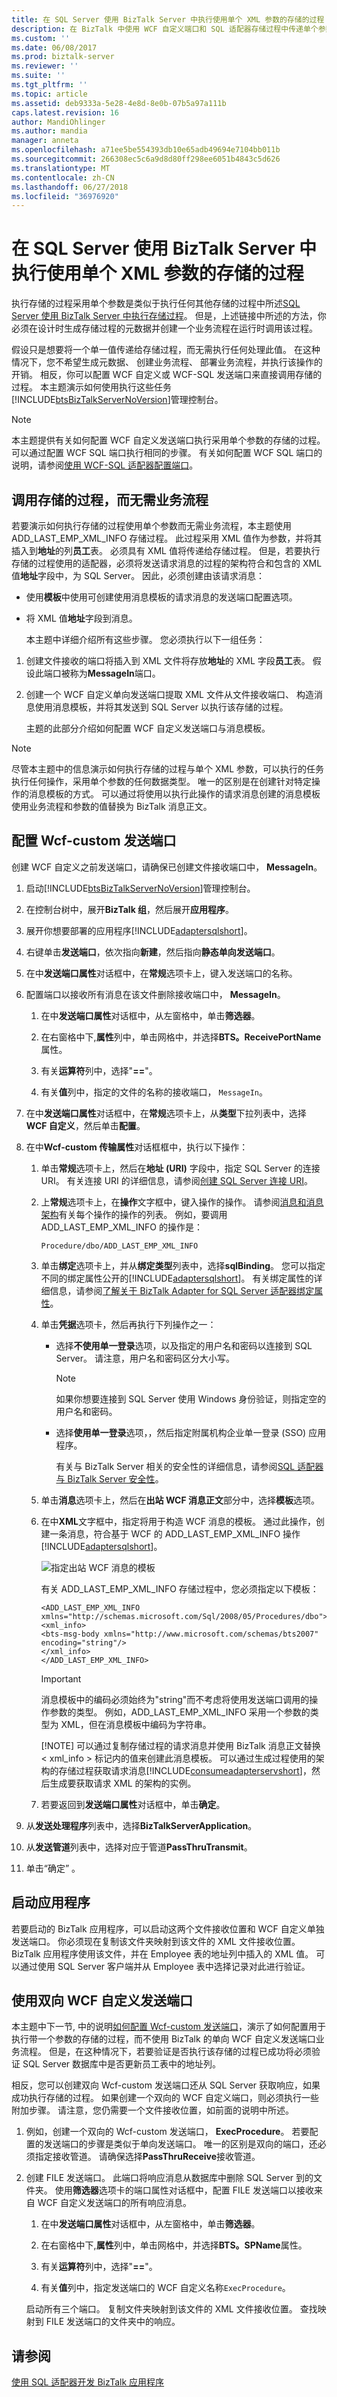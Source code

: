 ```yaml
---
title: 在 SQL Server 使用 BizTalk Server 中执行使用单个 XML 参数的存储的过程 |Microsoft Docs
description: 在 BizTalk 中使用 WCF 自定义端口和 SQL 适配器存储过程中传递单个参数
ms.custom: ''
ms.date: 06/08/2017
ms.prod: biztalk-server
ms.reviewer: ''
ms.suite: ''
ms.tgt_pltfrm: ''
ms.topic: article
ms.assetid: deb9333a-5e28-4e8d-8e0b-07b5a97a111b
caps.latest.revision: 16
author: MandiOhlinger
ms.author: mandia
manager: anneta
ms.openlocfilehash: a71ee5be554393db10e65adb49694e7104bb011b
ms.sourcegitcommit: 266308ec5c6a9d8d80ff298ee6051b4843c5d626
ms.translationtype: MT
ms.contentlocale: zh-CN
ms.lasthandoff: 06/27/2018
ms.locfileid: "36976920"
---
```

# <a name="execute-stored-procedures-with-a-single-xml-parameter-in-sql-server-using-biztalk-server"></a>在 SQL Server 使用 BizTalk Server 中执行使用单个 XML 参数的存储的过程
执行存储的过程采用单个参数是类似于执行任何其他存储的过程中所述[SQL Server 使用 BizTalk Server 中执行存储过程](execute-stored-procedures-in-sql-server-using-biztalk-server.md)。 但是，上述链接中所述的方法，你必须在设计时生成存储过程的元数据并创建一个业务流程在运行时调用该过程。  
  
 假设只是想要将一个单一值传递给存储过程，而无需执行任何处理此值。 在这种情况下，您不希望生成元数据、 创建业务流程、 部署业务流程，并执行该操作的开销。 相反，你可以配置 WCF 自定义或 WCF-SQL 发送端口来直接调用存储的过程。 本主题演示如何使用执行这些任务[!INCLUDE[btsBizTalkServerNoVersion](../../includes/btsbiztalkservernoversion-md.md)]管理控制台。  
  
> [!NOTE]
>  本主题提供有关如何配置 WCF 自定义发送端口执行采用单个参数的存储的过程。 可以通过配置 WCF SQL 端口执行相同的步骤。 有关如何配置 WCF SQL 端口的说明，请参阅[使用 WCF-SQL 适配器配置端口](configure-a-port-using-the-wcf-sql-adapter.md)。  
  
## <a name="invoke-stored-procedures-without-orchestration"></a>调用存储的过程，而无需业务流程  
 若要演示如何执行存储的过程使用单个参数而无需业务流程，本主题使用 ADD_LAST_EMP_XML_INFO 存储过程。 此过程采用 XML 值作为参数，并将其插入到**地址**的列**员工**表。 必须具有 XML 值将传递给存储过程。 但是，若要执行存储的过程使用的适配器，必须将发送请求消息的过程的架构符合和包含的 XML 值**地址**字段中，为 SQL Server。 因此，必须创建由该请求消息：  
  
- 使用**模板**中使用可创建使用消息模板的请求消息的发送端口配置选项。  
  
- 将 XML 值**地址**字段到消息。  
  
  本主题中详细介绍所有这些步骤。 您必须执行以下一组任务：  
  
1. 创建文件接收的端口将插入到 XML 文件将存放**地址**的 XML 字段**员工**表。 假设此端口被称为**MessageIn**端口。  
  
2. 创建一个 WCF 自定义单向发送端口提取 XML 文件从文件接收端口、 构造消息使用消息模板，并将其发送到 SQL Server 以执行该存储的过程。  
  
   主题的此部分介绍如何配置 WCF 自定义发送端口与消息模板。  
  
> [!NOTE]
>  尽管本主题中的信息演示如何执行存储的过程与单个 XML 参数，可以执行的任务执行任何操作，采用单个参数的任何数据类型。 唯一的区别是在创建针对特定操作的消息模板的方式。 可以通过将使用以执行此操作的请求消息创建的消息模板使用业务流程和参数的值替换为 BizTalk 消息正文。  
  
##  <a name="BKMK_OneWay"></a> 配置 Wcf-custom 发送端口  
 创建 WCF 自定义之前发送端口，请确保已创建文件接收端口中， **MessageIn**。  
  
1. 启动[!INCLUDE[btsBizTalkServerNoVersion](../../includes/btsbiztalkservernoversion-md.md)]管理控制台。  
  
2. 在控制台树中，展开**BizTalk 组**，然后展开**应用程序**。  
  
3. 展开你想要部署的应用程序[!INCLUDE[adaptersqlshort](../../includes/adaptersqlshort-md.md)]。  
  
4. 右键单击**发送端口**，依次指向**新建**，然后指向**静态单向发送端口**。  
  
5. 在中**发送端口属性**对话框中，在**常规**选项卡上，键入发送端口的名称。  
  
6. 配置端口以接收所有消息在该文件删除接收端口中， **MessageIn**。  
  
   1.  在中**发送端口属性**对话框中，从左窗格中，单击**筛选器**。  
  
   2.  在右窗格中下,**属性**列中，单击网格中，并选择**BTS。ReceivePortName**属性。  
  
   3.  有关**运算符**列中，选择"**==**"。  
  
   4.  有关**值**列中，指定的文件的名称的接收端口， `MessageIn`。  
  
7. 在中**发送端口属性**对话框中，在**常规**选项卡上，从**类型**下拉列表中，选择**WCF 自定义**，然后单击**配置**。  
  
8. 在中**Wcf-custom 传输属性**对话框框中，执行以下操作：  
  
   1. 单击**常规**选项卡上，然后在**地址 (URI)** 字段中，指定 SQL Server 的连接 URI。 有关连接 URI 的详细信息，请参阅[创建 SQL Server 连接 URI](../../adapters-and-accelerators/adapter-sql/create-the-sql-server-connection-uri.md)。  
  
   2. 上**常规**选项卡上，在**操作**文字框中，键入操作的操作。 请参阅[消息和消息架构](messages-and-message-schemas-for-biztalk-adapter-for-sql-server.md)有关每个操作的操作的列表。 例如，要调用 ADD_LAST_EMP_XML_INFO 的操作是：  
  
      ```  
      Procedure/dbo/ADD_LAST_EMP_XML_INFO  
      ```  
  
   3. 单击**绑定**选项卡上，并从**绑定类型**列表中，选择**sqlBinding**。 您可以指定不同的绑定属性公开的[!INCLUDE[adaptersqlshort](../../includes/adaptersqlshort-md.md)]。 有关绑定属性的详细信息，请参阅[了解关于 BizTalk Adapter for SQL Server 适配器绑定属性](../../adapters-and-accelerators/adapter-sql/read-about-the-biztalk-adapter-for-sql-server-adapter-binding-properties.md)。  
  
   4. 单击**凭据**选项卡，然后再执行下列操作之一：  
  
      -   选择**不使用单一登录**选项，以及指定的用户名和密码以连接到 SQL Server。 请注意，用户名和密码区分大小写。  
  
          > [!NOTE]
          >  如果你想要连接到 SQL Server 使用 Windows 身份验证，则指定空的用户名和密码。  
  
      -   选择**使用单一登录**选项，，然后指定附属机构企业单一登录 (SSO) 应用程序。  
  
           有关与 BizTalk Server 相关的安全性的详细信息，请参阅[SQL 适配器与 BizTalk Server 安全性](../../adapters-and-accelerators/adapter-sql/security-with-the-sql-adapter-and-biztalk-server.md)。
  
   5. 单击**消息**选项卡上，然后在**出站 WCF 消息正文**部分中，选择**模板**选项。  
  
   6. 在中**XML**文字框中，指定将用于构造 WCF 消息的模板。 通过此操作，创建一条消息，符合基于 WCF 的 ADD_LAST_EMP_XML_INFO 操作[!INCLUDE[adaptersqlshort](../../includes/adaptersqlshort-md.md)]。  
  
       ![指定出站 WCF 消息的模板](../../adapters-and-accelerators/adapter-sql/media/012e9ff0-b78f-4a1d-8a3a-a7b8e3850d55.gif "012e9ff0-b78f-4a1d-8a3a-a7b8e3850d55")  
  
       有关 ADD_LAST_EMP_XML_INFO 存储过程中，您必须指定以下模板：  
  
      ```  
      <ADD_LAST_EMP_XML_INFO xmlns="http://schemas.microsoft.com/Sql/2008/05/Procedures/dbo">  
      <xml_info>  
      <bts-msg-body xmlns="http://www.microsoft.com/schemas/bts2007" encoding="string"/>  
      </xml_info>  
      </ADD_LAST_EMP_XML_INFO>  
      ```  
  
      > [!IMPORTANT]
      >  消息模板中的编码必须始终为"string"而不考虑将使用发送端口调用的操作参数的类型。 例如，ADD_LAST_EMP_XML_INFO 采用一个参数的类型为 XML，但在消息模板中编码为字符串。  
      > 
      > [!NOTE]
      >  可以通过复制存储过程的请求消息并使用 BizTalk 消息正文替换 < xml_info > 标记内的值来创建此消息模板。 可以通过生成过程使用的架构的存储过程获取请求消息[!INCLUDE[consumeadapterservshort](../../includes/consumeadapterservshort-md.md)]，然后生成要获取请求 XML 的架构的实例。  
  
   7. 若要返回到**发送端口属性**对话框中，单击**确定**。  
  
9. 从**发送处理程序**列表中，选择**BizTalkServerApplication**。  
  
10. 从**发送管道**列表中，选择对应于管道**PassThruTransmit**。  
  
11. 单击“确定” 。  
  
## <a name="start-the-application"></a>启动应用程序  
 若要启动的 BizTalk 应用程序，可以启动这两个文件接收位置和 WCF 自定义单独发送端口。 你必须现在复制该文件夹映射到该文件的 XML 文件接收位置。 BizTalk 应用程序使用该文件，并在 Employee 表的地址列中插入的 XML 值。 可以通过使用 SQL Server 客户端并从 Employee 表中选择记录对此进行验证。  
  
## <a name="using-a-two-way-wcf-custom-send-port"></a>使用双向 WCF 自定义发送端口  
 本主题中下一节, 中的说明[如何配置 Wcf-custom 发送端口](../../core/how-to-configure-a-wcf-custom-send-port.md)，演示了如何配置用于执行带一个参数的存储的过程，而不使用 BizTalk 的单向 WCF 自定义发送端口业务流程。 但是，在这种情况下，若要验证是否执行该存储的过程已成功将必须验证 SQL Server 数据库中是否更新员工表中的地址列。  
  
 相反，您可以创建双向 Wcf-custom 发送端口还从 SQL Server 获取响应，如果成功执行存储的过程。 如果创建一个双向的 WCF 自定义端口，则必须执行一些附加步骤。 请注意，您仍需要一个文件接收位置，如前面的说明中所述。  
  
1. 例如，创建一个双向的 Wcf-custom 发送端口， **ExecProcedure**。 若要配置的发送端口的步骤是类似于单向发送端口。 唯一的区别是双向的端口，还必须指定接收管道。 请确保选择**PassThruReceive**接收管道。  
  
2. 创建 FILE 发送端口。 此端口将响应消息从数据库中删除 SQL Server 到的文件夹。 使用**筛选器**选项卡的端口属性对话框中，配置 FILE 发送端口以接收来自 WCF 自定义发送端口的所有响应消息。  
  
   1.  在中**发送端口属性**对话框中，从左窗格中，单击**筛选器**。  
  
   2.  在右窗格中下,**属性**列中，单击网格中，并选择**BTS。SPName**属性。  
  
   3.  有关**运算符**列中，选择"**==**"。  
  
   4.  有关**值**列中，指定发送端口的 WCF 自定义名称`ExecProcedure`。  
  
   启动所有三个端口。 复制文件夹映射到该文件的 XML 文件接收位置。 查找映射到 FILE 发送端口的文件夹中的响应。  
  
## <a name="see-also"></a>请参阅  
[使用 SQL 适配器开发 BizTalk 应用程序](../../adapters-and-accelerators/adapter-sql/develop-biztalk-applications-using-the-sql-adapter.md)